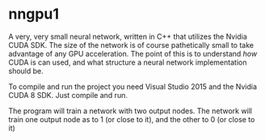# nngpu1
A very, very small neural network, written in C++ that utilizes the Nvidia CUDA SDK. The size of the network is of course pathetically small to take advantage of any GPU acceleration. The point of this is to understand *how* CUDA is can used, and what structure a neural network implementation should be.

To compile and run the project you need Visual Studio 2015 and the Nvidia CUDA 8 SDK. Just compile and run.

The program will train a network with two output nodes. The network will train one output node as to 1 (or close to it), and the other to 0 (or close to it)

